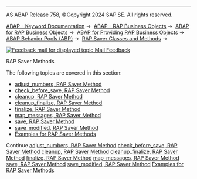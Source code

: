   

* * *

AS ABAP Release 758, ©Copyright 2024 SAP SE. All rights reserved.

[ABAP - Keyword Documentation](https://help.sap.com/doc/abapdocu_758_index_htm/7.58/en-US/abenabap.htm) →  [ABAP - RAP Business Objects](https://help.sap.com/doc/abapdocu_758_index_htm/7.58/en-US/abenabap_rap.htm) →  [ABAP for RAP Business Objects](https://help.sap.com/doc/abapdocu_758_index_htm/7.58/en-US/abenabap_for_rap_bos.htm) →  [ABAP for Providing RAP Business Objects](https://help.sap.com/doc/abapdocu_758_index_htm/7.58/en-US/abenabap_provide_rap_bos.htm) →  [ABAP Behavior Pools (ABP)](https://help.sap.com/doc/abapdocu_758_index_htm/7.58/en-US/abenabap_behavior_pools.htm) →  [RAP Saver Classes and Methods](https://help.sap.com/doc/abapdocu_758_index_htm/7.58/en-US/abenabp_saver_class.htm) → 

 [![](Mail.gif?object=Mail.gif "Feedback mail for displayed topic") Mail Feedback](mailto:f1_help@sap.com?subject=Feedback%20on%20ABAP%20Documentation&body=Document:%20RAP%20Saver%20Methods%2C%20ABENABP_SAVER_METHODS%2C%20758%0D%0A%0D%0AError:%0D%0A%0D%0A%0D%0A%0D%0ASuggestion%20for%20improvement:)

RAP Saver Methods

The following topics are covered in this section:

-   [adjust\_numbers, RAP Saver Method](https://help.sap.com/doc/abapdocu_758_index_htm/7.58/en-US/abensaver_adjust_numbers.htm)
-   [check\_before\_save, RAP Saver Method](https://help.sap.com/doc/abapdocu_758_index_htm/7.58/en-US/abensaver_check_before_save.htm)
-   [cleanup, RAP Saver Method](https://help.sap.com/doc/abapdocu_758_index_htm/7.58/en-US/abensaver_method_cleanup.htm)
-   [cleanup\_finalize, RAP Saver Method](https://help.sap.com/doc/abapdocu_758_index_htm/7.58/en-US/abapsaver_class_cleanup_finalize.htm)
-   [finalize, RAP Saver Method](https://help.sap.com/doc/abapdocu_758_index_htm/7.58/en-US/abensaver_finalize.htm)
-   [map\_messages, RAP Saver Method](https://help.sap.com/doc/abapdocu_758_index_htm/7.58/en-US/abensaver_map_messages.htm)
-   [save, RAP Saver Method](https://help.sap.com/doc/abapdocu_758_index_htm/7.58/en-US/abensaver_method_save.htm)
-   [save\_modified, RAP Saver Method](https://help.sap.com/doc/abapdocu_758_index_htm/7.58/en-US/abaprap_saver_meth_save_modified.htm)
-   [Examples for RAP Saver Methods](https://help.sap.com/doc/abapdocu_758_index_htm/7.58/en-US/abenrap_saver_methods_abexas.htm)

Continue
[adjust\_numbers, RAP Saver Method](https://help.sap.com/doc/abapdocu_758_index_htm/7.58/en-US/abensaver_adjust_numbers.htm)
[check\_before\_save, RAP Saver Method](https://help.sap.com/doc/abapdocu_758_index_htm/7.58/en-US/abensaver_check_before_save.htm)
[cleanup, RAP Saver Method](https://help.sap.com/doc/abapdocu_758_index_htm/7.58/en-US/abensaver_method_cleanup.htm)
[cleanup\_finalize, RAP Saver Method](https://help.sap.com/doc/abapdocu_758_index_htm/7.58/en-US/abapsaver_class_cleanup_finalize.htm)
[finalize, RAP Saver Method](https://help.sap.com/doc/abapdocu_758_index_htm/7.58/en-US/abensaver_finalize.htm)
[map\_messages, RAP Saver Method](https://help.sap.com/doc/abapdocu_758_index_htm/7.58/en-US/abensaver_map_messages.htm)
[save, RAP Saver Method](https://help.sap.com/doc/abapdocu_758_index_htm/7.58/en-US/abensaver_method_save.htm)
[save\_modified, RAP Saver Method](https://help.sap.com/doc/abapdocu_758_index_htm/7.58/en-US/abaprap_saver_meth_save_modified.htm)
[Examples for RAP Saver Methods](https://help.sap.com/doc/abapdocu_758_index_htm/7.58/en-US/abenrap_saver_methods_abexas.htm)